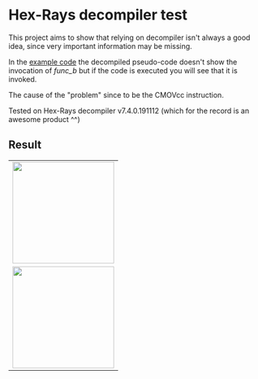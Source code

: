# Hex-Rays decompiler test

This project aims to show that relying on decompiler isn't always a good idea, since very important information may be missing.

In the <a href="https://github.com/enkomio/Misc/tree/master/Hex-Rays/main.asm">example code</a> the decompiled pseudo-code doesn't show the invocation of <i>func_b</i> but if the code is executed you will see that it is invoked.

The cause of the "problem" since to be the CMOVcc instruction.

Tested on Hex-Rays decompiler v7.4.0.191112 (which for the record is an awesome product ^^)

## Result

<table>
 <tr>
  <td><img src="https://github.com/enkomio/Misc/blob/master/Hex-Rays/img1.png" width="200"></td>
 </tr>
 <tr>
  <td><img src="https://github.com/enkomio/Misc/blob/master/Hex-Rays/img2.png" width="200"></td>
 </tr>
</table>
